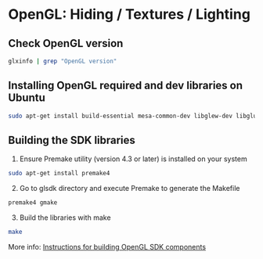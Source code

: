 # OpenGL: Hiding / Textures / Lighting

## Check OpenGL version

```sh
glxinfo | grep "OpenGL version"
```

## Installing OpenGL required and dev libraries on Ubuntu

```sh
sudo apt-get install build-essential mesa-common-dev libglew-dev libglu1-mesa-dev libx11-dev libxi-dev libxrandr-dev freeglut3 freeglut3-dev
```

## Building the SDK libraries

1. Ensure Premake utility (version 4.3 or later) is installed on your system
```sh
sudo apt-get install premake4
```
2. Go to glsdk directory and execute Premake to generate the Makefile
```sh
premake4 gmake
```
3. Build the libraries with make
```sh
make
```

More info: [Instructions for building OpenGL SDK components](http://glsdk.sourceforge.net/docs/html/pg_build.html)
